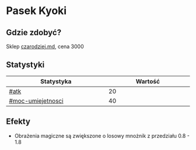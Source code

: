 # Pasek Kyoki

## Gdzie zdobyć?

Sklep [czarodziej.md](../../sklepy/czarodziej.md "mention"), cena 3000

## Statystyki

<table><thead><tr><th width="294">Statystyka</th><th width="249">Wartość</th></tr></thead><tbody><tr><td><a data-mention href="../../inne/statystyki.md#atk">#atk</a></td><td>20</td></tr><tr><td><a data-mention href="../../inne/statystyki.md#moc-umiejetnosci">#moc-umiejetnosci</a></td><td>40</td></tr></tbody></table>

## Efekty

* Obrażenia magiczne są zwiększone o losowy mnożnik z przedziału 0.8 - 1.8
